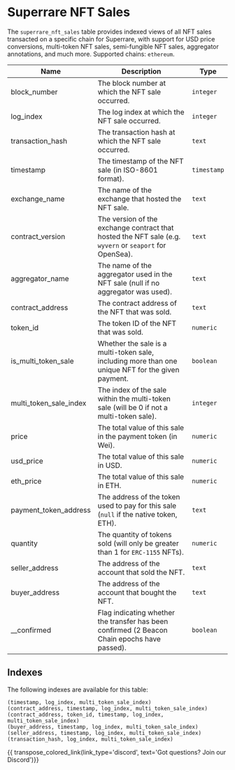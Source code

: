 
# Superrare NFT Sales

The `superrare_nft_sales` table provides indexed views of all NFT sales transacted on a specific chain for Superrare, with support for USD price conversions, multi-token NFT sales, semi-fungible NFT sales, aggregator annotations, and much more.
Supported chains: `ethereum`.

| Name                | Description                                                                 | Type        |
| --------- | --------- | --------------------------------------------------------------------------- |
| block_number | The block number at which the NFT sale occurred. | `integer` |
| log_index | The log index at which the NFT sale occurred. | `integer` |
| transaction_hash | The transaction hash at which the NFT sale occurred. | `text` |
| timestamp | The timestamp of the NFT sale (in ISO-8601 format). | `timestamp` |
| exchange_name | The name of the exchange that hosted the NFT sale. | `text` |
| contract_version | The version of the exchange contract that hosted the NFT sale (e.g. `wyvern` or `seaport` for OpenSea). | `text` |
| aggregator_name | The name of the aggregator used in the NFT sale (null if no aggregator was used). | `text` |
| contract_address | The contract address of the NFT that was sold. | `text` |
| token_id | The token ID of the NFT that was sold. | `numeric` |
| is_multi_token_sale | Whether the sale is a multi-token sale, including more than one unique NFT for the given payment. | `boolean` |
| multi_token_sale_index | The index of the sale within the multi-token sale (will be 0 if not a multi-token sale). | `integer` |
| price | The total value of this sale in the payment token (in Wei). | `numeric` |
| usd_price | The total value of this sale in USD. | `numeric` |
| eth_price | The total value of this sale in ETH. | `numeric` |
| payment_token_address | The address of the token used to pay for this sale (`null` if the native token, ETH). | `text` |
| quantity | The quantity of tokens sold (will only be greater than 1 for `ERC-1155` NFTs). | `numeric` |
| seller_address | The address of the account that sold the NFT. | `text` |
| buyer_address | The address of the account that bought the NFT. | `text` |
| __confirmed | Flag indicating whether the transfer has been confirmed (2 Beacon Chain epochs have passed). | `boolean` |

## Indexes
The following indexes are available for this table:

```
(timestamp, log_index, multi_token_sale_index)
(contract_address, timestamp, log_index, multi_token_sale_index)
(contract_address, token_id, timestamp, log_index, multi_token_sale_index)
(buyer_address, timestamp, log_index, multi_token_sale_index)
(seller_address, timestamp, log_index, multi_token_sale_index)
(transaction_hash, log_index, multi_token_sale_index)
```

{{ transpose_colored_link(link_type='discord', text='Got questions?  Join our Discord')}}

